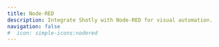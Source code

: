 ```yaml
---
title: Node-RED
description: Integrate Shotly with Node-RED for visual automation.
navigation: false
#  icon: simple-icons:nodered
---
```

